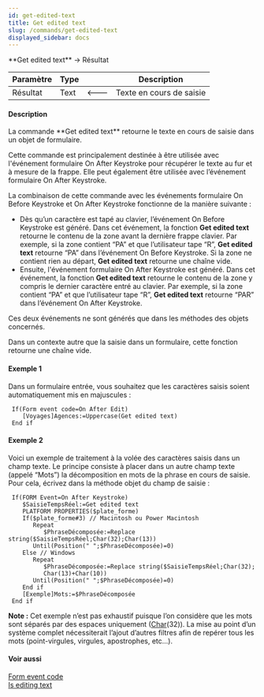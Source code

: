 ```yaml
---
id: get-edited-text
title: Get edited text
slug: /commands/get-edited-text
displayed_sidebar: docs
---
```


<!--REF #_command_.Get edited text.Syntax-->**Get edited text**  -> Résultat<!-- END REF-->
<!--REF #_command_.Get edited text.Params-->
| Paramètre | Type |  | Description |
| --- | --- | --- | --- |
| Résultat | Text | &#x1F850; | Texte en cours de saisie |

<!-- END REF-->

#### Description 

<!--REF #_command_.Get edited text.Summary-->La commande **Get edited text** retourne le texte en cours de saisie dans un objet de formulaire.<!-- END REF--> 

Cette commande est principalement destinée à être utilisée avec l'événement formulaire On After Keystroke pour récupérer le texte au fur et à mesure de la frappe. Elle peut également être utilisée avec l’événement formulaire On After Keystroke.

La combinaison de cette commande avec les événements formulaire On Before Keystroke et On After Keystroke fonctionne de la manière suivante : 

* Dès qu’un caractère est tapé au clavier, l’événement On Before Keystroke est généré. Dans cet événement, la fonction **Get edited text** retourne le contenu de la zone avant la dernière frappe clavier. Par exemple, si la zone contient “PA” et que l’utilisateur tape “R”, **Get edited text** retourne “PA” dans l’événement On Before Keystroke. Si la zone ne contient rien au départ, **Get edited text** retourne une chaîne vide.
* Ensuite, l'événement formulaire On After Keystroke est généré. Dans cet événement, la fonction **Get edited text** retourne le contenu de la zone y compris le dernier caractère entré au clavier. Par exemple, si la zone contient “PA” et que l’utilisateur tape “R”, **Get edited text** retourne “PAR” dans l’événement On After Keystroke.

Ces deux événements ne sont générés que dans les méthodes des objets concernés. 

Dans un contexte autre que la saisie dans un formulaire, cette fonction retourne une chaîne vide.

#### Exemple 1 

Dans un formulaire entrée, vous souhaitez que les caractères saisis soient automatiquement mis en majuscules : 

```4d
 If(Form event code=On After Edit)
    [Voyages]Agences:=Uppercase(Get edited text)
 End if
```

#### Exemple 2 

Voici un exemple de traitement à la volée des caractères saisis dans un champ texte. Le principe consiste à placer dans un autre champ texte (appelé “Mots”) la décomposition en mots de la phrase en cours de saisie. Pour cela, écrivez dans la méthode objet du champ de saisie :

```4d
 If(FORM Event=On After Keystroke)
    $SaisieTempsRéel:=Get edited text
    PLATFORM PROPERTIES($plate_forme)
    If($plate_forme#3) // Macintosh ou Power Macintosh
       Repeat
          $PhraseDécomposée:=Replace string($SaisieTempsRéel;Char(32);Char(13))
       Until(Position(" ";$PhraseDécomposée)=0)
    Else // Windows
       Repeat
          $PhraseDécomposée:=Replace string($SaisieTempsRéel;Char(32);
          Char(13)+Char(10))
       Until(Position(" ";$PhraseDécomposée)=0)
    End if
    [Exemple]Mots:=$PhraseDécomposée
 End if
```

**Note :** Cet exemple n’est pas exhaustif puisque l’on considère que les mots sont séparés par des espaces uniquement ([Char](char.md)(32)). La mise au point d’un système complet nécessiterait l’ajout d’autres filtres afin de repérer tous les mots (point-virgules, virgules, apostrophes, etc...).

#### Voir aussi 

[Form event code](form-event-code.md)  
[Is editing text](is-editing-text.md)  